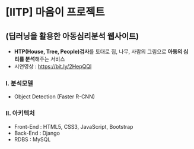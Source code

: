 # [IITP] 마음이 프로젝트
## (딥러닝을 활용한 아동심리분석 웹사이트)
* **HTP(House, Tree, People)검사**를 토대로 집, 나무, 사람의 그림으로 **아동의 심리를 분석**해주는 서비스
* 시연영상 : https://bit.ly/2HepQQl

### I. 분석모델
* Object Detection (Faster R-CNN)

### II. 아키텍처
* Front-End : HTML5, CSS3, JavaScript, Bootstrap
* Back-End : Django
* RDBS : MySQL
